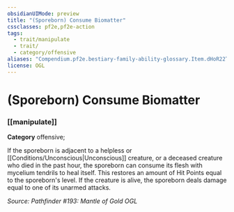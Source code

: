 ```yaml
---
obsidianUIMode: preview
title: "(Sporeborn) Consume Biomatter"
cssclasses: pf2e,pf2e-action
tags:
  - trait/manipulate
  - trait/
  - category/offensive
aliases: "Compendium.pf2e.bestiary-family-ability-glossary.Item.dHoR22T6amQxcS36"
license: OGL
---
```

# (Sporeborn) Consume Biomatter

### [[manipulate]]

**Category** offensive; 




If the sporeborn is adjacent to a helpless or [[Conditions/Unconscious|Unconscious]] creature, or a deceased creature who died in the past hour, the sporeborn can consume its flesh with mycelium tendrils to heal itself. This restores an amount of Hit Points equal to the sporeborn's level. If the creature is alive, the sporeborn deals damage equal to one of its unarmed attacks.

*Source: Pathfinder #193: Mantle of Gold*
*OGL*
